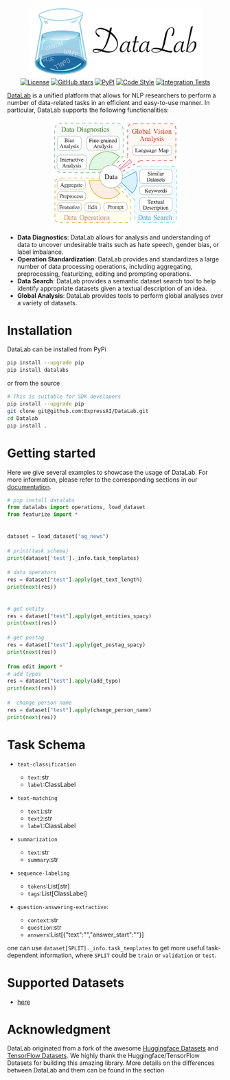 <p align="center">
    <br>
    <img src="./docs/resources/figs/readme_logo.png" width="400"/>
    <br>
  <a href="https://github.com/expressai/DataLab/blob/main/LICENSE"><img alt="License" src="https://img.shields.io/github/license/expressai/DataLab" /></a>
  <a href="https://github.com/expressai/DataLab/stargazers"><img alt="GitHub stars" src="https://img.shields.io/github/stars/expressai/DataLab" /></a>
  <a href="https://pypi.org/project//"><img alt="PyPI" src="https://img.shields.io/pypi/v/datalabs" /></a>
  <a href="https://github.com/psf/black"><img alt="Code Style" src="https://img.shields.io/badge/code%20style-black-black" /></a>
  <a href=".github/workflows/ci.yml"><img alt="Integration Tests", src="https://github.com/neulab/ExplainaBoard/actions/workflows/ci.yml/badge.svg?event=push" />
</p>


[DataLab](http://datalab.nlpedia.ai/) is a unified platform that allows for NLP researchers to perform a number of data-related tasks in an efficient and easy-to-use manner. In particular, DataLab supports the following functionalities:

    

    
    
<p align="center">
<img src="./docs/resources/figs/datalab_overview.png" width="300"/>
</p>

* **Data Diagnostics**: DataLab allows for analysis and understanding of data to uncover undesirable traits such as hate speech, gender bias, or label imbalance.
* **Operation Standardization**: DataLab provides and standardizes a large number of data processing operations, including aggregating, preprocessing, featurizing, editing and prompting operations.
* **Data Search**: DataLab provides a semantic dataset search tool to help identify appropriate datasets given a textual description of an idea.
* **Global Analysis**: DataLab provides tools to perform global analyses over a variety of datasets.


# Installation
DataLab can be installed from PyPi
```bash
pip install --upgrade pip
pip install datalabs
```
or from the source
```bash
# This is suitable for SDK developers
pip install --upgrade pip
git clone git@github.com:ExpressAI/DataLab.git
cd Datalab
pip install .
```

# Getting started
Here we give several examples to showcase the usage of DataLab. For more information, please refer to the corresponding sections in our [documentation](https://expressai.github.io/DataLab/).

```python
# pip install datalabs
from datalabs import operations, load_dataset
from featurize import *

 
dataset = load_dataset("ag_news")

# print(task schema)
print(dataset['test']._info.task_templates)

# data operators
res = dataset["test"].apply(get_text_length)
print(next(res))


# get entity
res = dataset["test"].apply(get_entities_spacy)
print(next(res))

# get postag
res = dataset["test"].apply(get_postag_spacy)
print(next(res))

from edit import *
# add typos
res = dataset["test"].apply(add_typo)
print(next(res))

#  change person name
res = dataset["test"].apply(change_person_name)
print(next(res))
```
# Task Schema

* `text-classification`
    * `text`:str
    * `label`:ClassLabel
    
* `text-matching`
    * `text1`:str
    * `text2`:str
    * `label`:ClassLabel
    
* `summarization`
    * `text`:str
    * `summary`:str
    
* `sequence-labeling`
    * `tokens`:List[str]
    * `tags`:List[ClassLabel]
    
* `question-answering-extractive`:
    * `context`:str
    * `question`:str
    * `answers`:List[{"text":"","answer_start":""}]


one can use `dataset[SPLIT]._info.task_templates` to get more useful task-dependent information, where
`SPLIT` could be `train` or `validation` or `test`.


# Supported Datasets
* [here](https://github.com/ExpressAI/DataLab/tree/main/datasets)

   

# Acknowledgment
DataLab originated from a fork of the awesome [Huggingface Datasets](https://github.com/huggingface/datasets) and [TensorFlow Datasets](https://github.com/tensorflow/datasets). We highly thank the Huggingface/TensorFlow Datasets for building this amazing library. More details on the differences between DataLab and them can be found in the section



